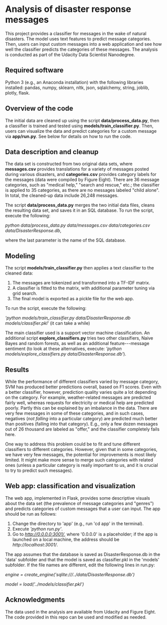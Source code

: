 # Analysis of disaster response messages

This project provides a classifier for messages in the wake of natural disasters. The model uses text features to predict message categories. Then, users can input custom messages into a web application and see how well the classifier predicts the categories of these messages. The analysis is conducted as part of the Udacity Data Scientist Nanodegree.

## Required software

Python 3 (e.g., an Anaconda installation) with the following libraries installed: pandas, numpy, sklearn, nltk, json, sqlalchemy, string, joblib, plotly, flask.

## Overview of the code

The initial data are cleaned up using the script **data/process_data.py**, then a classifier is trained and tested using **models/train_classifier.py**. Then, users can visualize the data and predict categories for a custom message via **app/run.py**. See below for details on how to run the code.

## Data description and cleanup

The data set is constructed from two original data sets, where **messages.csv** provides translations for a variety of messages posted during various disasters, and **categories.csv** provides category labels for the messages (data were compiled by Figure Eight). There are 36 message categories, such as "medical help," "search and rescue," etc.; the classifier is applied to 35 categories, as there are no messages labeled "child alone". In total, the cleaned-up data include 26,248 messages.

The script **data/process_data.py** merges the two initial data files, cleans the resulting data set, and saves it in an SQL database. To run the script, execute the following:

*python data/process_data.py data/messages.csv data/categories.csv data/DisasterResponse.db*,

where the last parameter is the name of the SQL database.

## Modeling

The script **models/train_classifier.py** then applies a text classifier to the cleaned data:

1. The messages are tokenized and transformed into a TF-IDF matrix.
2. A classifier is fitted to the matrix, with additional parameter tuning via grid search.
3. The final model is exported as a pickle file for the web app.

To run the script, execute the following:

*'python models/train_classifier.py data/DisasterResponse.db models/classifier.pkl'* (it can take a while)

The main classifier used is a support vector machine classification. An additional script **explore_classifiers.py** tries two other classifiers, Naive Bayes and random forests, as well as an additional feature---message sentiment (to look at these alternatives, execute: *'python models/explore_classifiers.py data/DisasterResponse.db'*).

## Results

While the performance of different classifiers varied by message category, SVM has produced better predictions overall, based on F1 scores. Even with a better classifier, however, prediction quality varies quite a lot depending on the category. For example, weather-related messages are predicted fairly well, whereas requests for electricity or medical help are predicted poorly. Partly this can be explained by an imbalance in the data. There are very few messages in some of these categories, and in such cases, negatives (*not falling* into a particular category) are predicted much better than positives (falling into that category). E.g., only a few dozen messages out of 26 thousand are labeled as "offer," and the classifier completely fails here.

One way to address this problem could be to fit and tune different classifiers to different categories. However, given that in some categories, we have very few messages, the potential for improvements is most likely limited. It might make more sense to merge such categories with related ones (unless a particular category is really important to us, and it is crucial to try to predict such messages).

## Web app: classification and visualization

The web app, implemented in Flask, provides some descriptive visuals about the data set (the prevalence of message categories and "genres") and predicts categories of custom messages that a user can input. The app should be run as follows:

1. Change the directory to 'app' (e.g., run 'cd app' in the terminal).
2. Execute *'python run.py'*.
3. Go to *http://0.0.0.0:3001/*, where '0.0.0.0' is a placeholder; if the app is launched on a local machine, the address should be *http://localhost:3001/*.

The app assumes that the database is saved as DisasterResponse.db in the 'data' subfolder and that the model is saved as classifier.pkl in the 'models' subfolder. If the file names are different, edit the following lines in run.py:

*engine = create_engine('sqlite:///../data/DisasterResponse.db')*

*model = load('../models/classifier.pkl')*

## Acknowledgments

The data used in the analysis are available from Udacity and Figure Eight. The code provided in this repo can be used and modified as needed.